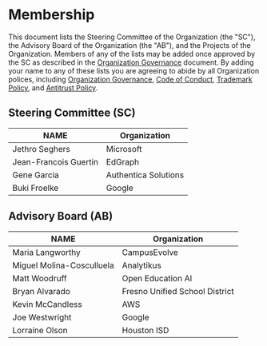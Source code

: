 # Membership

This document lists the Steering Committee of the Organization (the "SC"), the Advisory Board of the Organization (the "AB"), and the Projects of the Organization. Members of any of the lists may be added once approved by the SC as described in the [Organization Governance](./ORG-GOVERNANCE.md) document. By adding your name to any of these lists you are agreeing to abide by all Organization polices, including
[Organization Governance](./ORG-GOVERNANCE.md),
[Code of Conduct](./code-of-conduct.md),
[Trademark Policy](./trademarks.md), and
[Antitrust Policy](./antitrust-policy.md).

## Steering Committee (SC)

| **NAME** | **Organization** |
| --- | --- |
| Jethro Seghers | Microsoft |
| Jean-Francois Guertin  | EdGraph |
| Gene Garcia | Authentica Solutions |
| Buki Froelke | Google |

## Advisory Board (AB)

| **NAME** | **Organization** |
| --- | --- |
| Maria Langworthy | CampusEvolve |
| Miguel Molina-Cosculluela | Analytikus |
| Matt Woodruff | Open Education AI |
| Bryan Alvarado | Fresno Unified School District |
| Kevin McCandless | AWS |
| Joe Westwright | Google |
| Lorraine Olson | Houston ISD |

